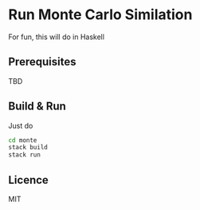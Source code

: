 # Run Monte Carlo Similation

For fun, this will do in Haskell

## Prerequisites

TBD

## Build & Run

Just do 


```sh
cd monte
stack build
stack run
```


## Licence

MIT
